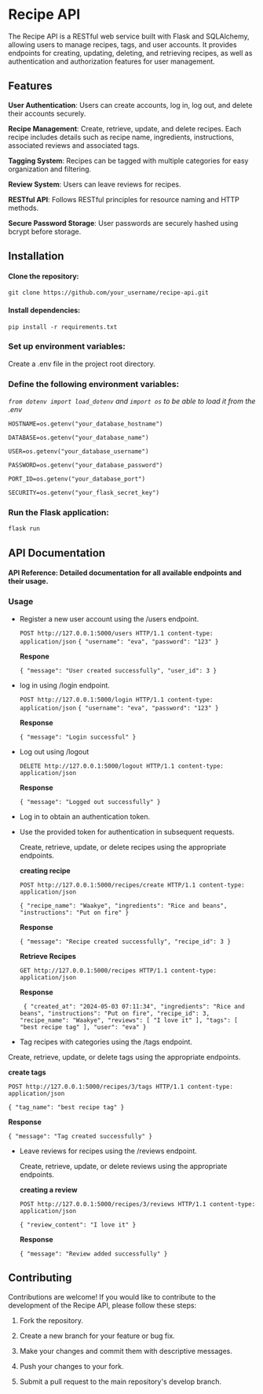 # Recipe API

The Recipe API is a RESTful web service built with Flask and SQLAlchemy, allowing users to manage recipes, tags, and user accounts. It provides endpoints for creating, updating, deleting, and retrieving recipes, as well as authentication and authorization features for user management.

## Features

**User Authentication**: Users can create accounts, log in, log out, and delete their accounts securely.

**Recipe Management**: Create, retrieve, update, and delete recipes. Each recipe includes details such as recipe name, ingredients, instructions, associated reviews and associated tags.

**Tagging System**: Recipes can be tagged with multiple categories for easy organization and filtering.

**Review System**: Users can leave reviews for recipes.

**RESTful API**: Follows RESTful principles for resource naming and HTTP methods.

**Secure Password Storage**: User passwords are securely hashed using bcrypt before storage.

## Installation

#### Clone the repository:

`git clone https://github.com/your_username/recipe-api.git`


#### Install dependencies:

`pip install -r requirements.txt`


### Set up environment variables:

Create a .env file in the project root directory.


### Define the following environment variables:

*`from dotenv import load_dotenv` and `import os` to be able to load it from the .env*

`HOSTNAME=os.getenv("your_database_hostname")`

`DATABASE=os.getenv("your_database_name")`

`USER=os.getenv("your_database_username")`

`PASSWORD=os.getenv("your_database_password")`

`PORT_ID=os.getenv("your_database_port")`

`SECURITY=os.getenv("your_flask_secret_key")`


### Run the Flask application:

`flask run`


## API Documentation

#### API Reference: Detailed documentation for all available endpoints and their usage.

### Usage

- Register a new user account using the /users endpoint.
    
  `POST http://127.0.0.1:5000/users HTTP/1.1
    content-type: application/json`
  `{
      "username": "eva",
      "password": "123"
  }`
  
  **Respone**
  
  `{
    "message": "User created successfully",
    "user_id": 3
  }`
  
- log in using  /login endpoint.
  
    `POST http://127.0.0.1:5000/login HTTP/1.1
  content-type: application/json`
  `{
      "username": "eva",
      "password": "123"
  }`
  
  **Response**
  
  `{
    "message": "Login successful"
  }`

- Log out using /logout
 
  `DELETE http://127.0.0.1:5000/logout HTTP/1.1
  content-type: application/json`
  
  **Response**
  
  `{
  "message": "Logged out successfully"
  }`
  
- Log in to obtain an authentication token.

- Use the provided token for authentication in subsequent requests.

  Create, retrieve, update, or delete recipes using the appropriate endpoints.
  
  **creating recipe**
  
    `POST http://127.0.0.1:5000/recipes/create HTTP/1.1
    content-type: application/json`
  
  `{
      "recipe_name": "Waakye",
      "ingredients": "Rice and beans",
      "instructions": "Put on fire"
  }`
  
  **Response**
  
  `{
    "message": "Recipe created successfully",
    "recipe_id": 3
  }`

   **Retrieve Recipes**
  
    `GET http://127.0.0.1:5000/recipes HTTP/1.1
      content-type: application/json`

  **Response**
  
  ` {
      "created_at": "2024-05-03 07:11:34",
      "ingredients": "Rice and beans",
      "instructions": "Put on fire",
      "recipe_id": 3,
      "recipe_name": "Waakye",
      "reviews": [
        "I love it"
      ],
      "tags": [
        "best recipe tag"
      ],
      "user": "eva"
    }`
  

- Tag recipes with categories using the /tags endpoint.

 Create, retrieve, update, or delete tags using the appropriate endpoints.
 
 **create tags**
 
 `POST http://127.0.0.1:5000/recipes/3/tags HTTP/1.1
  content-type: application/json`

`{
    "tag_name": "best recipe tag"
}`

**Response**

`{
  "message": "Tag created successfully"
}`
 

- Leave reviews for recipes using the /reviews endpoint.

   Create, retrieve, update, or delete reviews using the appropriate endpoints.
  
   **creating a review**
  
   `POST http://127.0.0.1:5000/recipes/3/reviews HTTP/1.1
    content-type: application/json`
  
  `{
      "review_content": "I love it"
  }`
  
  **Response**
  
  `{
    "message": "Review added successfully"
  }`


## Contributing

Contributions are welcome! If you would like to contribute to the development of the Recipe API, please follow these steps:

1. Fork the repository.

2. Create a new branch for your feature or bug fix.

3. Make your changes and commit them with descriptive messages.

3. Push your changes to your fork.

4. Submit a pull request to the main repository's develop branch.
